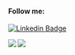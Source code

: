   #### Follow me:
[![Linkedin Badge](https://img.shields.io/badge/-LinkedIn-blue?style=flat-square&logo=Linkedin&logoColor=white&link=https://www.linkedin.com/in/albejr)](https://www.linkedin.com/in/albejr)

<img align="left" src="https://github-readme-stats.vercel.app/api?username=albejr&count_private=true&include_all_commits=true&show_icons=true" />
<img align="left" src="https://github-readme-stats.vercel.app/api/top-langs/?username=albejr" />
